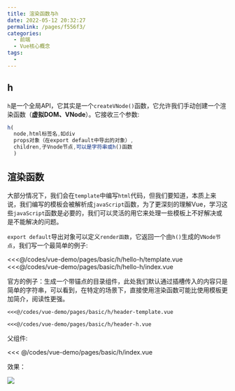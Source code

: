 ```yaml
---
title: 渲染函数与h
date: 2022-05-12 20:32:27
permalink: /pages/f556f3/
categories:
  - 前端
  - Vue核心概念
tags:
  - 
---
```



## h

`h`是一个全局API，它其实是一个`createVNode()`函数，它允许我们手动创建一个渲染函数（**虚拟DOM、VNode**）。它接收三个参数:

```js
h(
  node,html标签名,如div
  props对象（在export default中导出的对象）,
  children,子Vnode节点,可以是字符串或h()函数
  )
```

## 渲染函数

大部分情况下，我们会在`template`中编写`html`代码，但我们要知道，本质上来说，我们编写的模板会被解析成`javaScript`函数，为了更深刻的理解Vue，学习这些`javaScript`函数是必要的，我们可以灵活的用它来处理一些模板上不好解决或是不能解决的问题。

`export default`导出对象可以定义`render函数`，它返回一个由`h()`生成的`VNode节点`，我们写一个最简单的例子:

<code-group>
  <code-block title="模板" >
    <<<@/codes/vue-demo/pages/basic/h/hello-h/template.vue
  </code-block>    

  <code-block title="render h" active>
    <<<@/codes/vue-demo/pages/basic/h/hello-h/index.vue
  </code-block>   
</code-group>


官方的例子：生成一个带锚点的目录组件，此处我们默认通过插槽传入的内容只是简单的字符串，可以看到，在特定的场景下，直接使用渲染函数可能比使用模板更加简介，阅读性更强。

<code-group>
  <code-block title="模板" >

    <<<@/codes/vue-demo/pages/basic/h/header-template.vue

  </code-block>    

  <code-block title="render h" active>

    <<<@/codes/vue-demo/pages/basic/h/header-h.vue

  </code-block>   
</code-group>

父组件:

<<< @/codes/vue-demo/pages/basic/h/index.vue

效果：

![](https://linyc.oss-cn-beijing.aliyuncs.com/h.gif)

